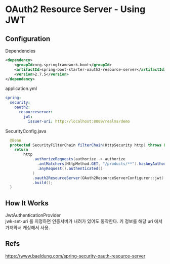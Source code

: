OAuth2 Resource Server - Using JWT
===================

## Configuration

Dependencies
```xml
<dependency>
    <groupId>org.springframework.boot</groupId>
    <artifactId>spring-boot-starter-oauth2-resource-server</artifactId>
    <version>2.7.5</version>
</dependency>
```

application.yml
```yaml
spring:
  security:
    oauth2:
      resourceserver:
        jwt:
          issuer-uri: http://localhost:8089/realms/demo
```

SecurityConfig.java
```java
  @Bean
  protected SecurityFilterChain filterChain(HttpSecurity http) throws Exception {
    return
        http
            .authorizeRequests(authorize -> authorize
              .antMatchers(HttpMethod.GET, "/products/**").hasAnyAuthority("email", "SCOPE_email")
              .anyRequest().authenticated()
            )
            .oauth2ResourceServer(OAuth2ResourceServerConfigurer::jwt)
            .build();
  }
```

## How It Works
JwtAuthenticationProvider      
jwk-set-uri 를 지정하면 인증서버가 내려가 있어도 동작한다. 키 정보를 해당 uri 에서 가져와서 캐싱해서 사용.


## Refs
https://www.baeldung.com/spring-security-oauth-resource-server
